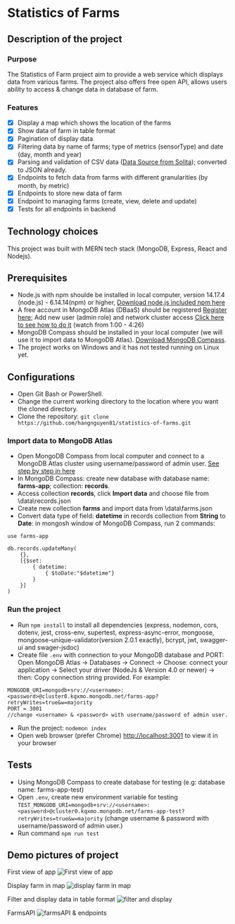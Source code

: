 # Statistics of Farms
## Description of the project
### Purpose 
The Statistics of Farm project aim to provide a web service which displays data from various farms. The project also offers free open API, allows users ability to access & change data in database of farm.
### Features
- [x] Display a map which shows the location of the farms
- [x] Show data of farm in table format
- [x] Pagination of display data 
- [x] Filtering data by name of farms; type of metrics (sensorType) and date (day, month and year)
- [x] Parsing and validation of CSV data ([Data Source from Solita](https://github.com/solita/dev-academy-2022-exercise)); converted to JSON already.
- [x] Endpoints to fetch data from farms with different granularities (by month, by metric)
- [x] Endpoints to store new data of farm
- [x] Endpoint to managing farms (create, view, delete and update)
- [x] Tests for all endpoints in backend

## Technology choices
This project was built with MERN tech stack (MongoDB, Express, React and Nodejs).

## Prerequisites
* Node.js with npm shoulde be installed in local computer, version 14.17.4 (node.js) - 6.14.14(npm) or higher, [Download node.js included npm here](https://nodejs.org/en/download/)
* A free account in MongoDB Atlas (DBaaS) should be registered [Register here](https://www.mongodb.com/atlas); Add new user (admin role) and network cluster access [Click here to see how to do it](https://www.youtube.com/watch?v=xrc7dIO_tXk) (watch from 1:00 - 4:26)
* MongoDB Compass should be installed in your local computer (we will use it to import data to MongoDB Atlas). [Download MongoDB Compass](https://www.mongodb.com/try/download/compass).
* The project works on Windows and it has not tested running on Linux yet.

## Configurations
* Open Git Bash or PowerShell.
* Change the current working directory to the location where you want the cloned directory.
* Clone the repository: `git clone https://github.com/hangnguyen81/statistics-of-farms.git`
### Import data to MongoDB Atlas
* Open MongoDB Compass from local computer and connect to a MongoDB Atlas cluster using username/password of admin user. [See step by step in here](https://www.youtube.com/watch?v=YBOiX8DwinE)
* In MongoDB Compass: create new database with database name: **farms-app**; collection: **records**.
* Access collection **records**, click **Import data** and choose file from \data\records.json
* Create new collection **farms** and import data from \data\farms.json
* Convert data type of field: **datetime** in records collection from **String** to **Date**: in mongosh window of MongoDB Compass, run 2 commands: 
````
use farms-app

db.records.updateMany(
    {},
    [{$set: 
        { datetime:
            { $toDate:"$datetime"} 
        }
    }]
)
````
### Run the project
* Run `npm install` to install all dependencies (express, nodemon, cors, dotenv, jest, cross-env, supertest, express-async-error, mongoose, mongoose-unique-validator(version 2.0.1 exactly), bcrypt, jwt, swagger-ui and swager-jsdoc)
* Create file `.env` with connection to your MongoDB database and PORT: Open MongoDB Atlas -> Databases -> Connect -> Choose: connect your application -> Select your driver (NodeJs & Version 4.0 or newer) -> then: Copy connection string provided. For example: 
````
MONGODB_URI=mongodb+srv://<username>:<password>@cluster0.kqxmo.mongodb.net/farms-app?retryWrites=true&w=majority 
PORT = 3001
//change <username> & <password> with username/password of admin user.
````
* Run the project: `nodemon index`
* Open web browser (prefer Chrome) [http://localhost:3001](http://localhost:3001) to view it in your browser

## Tests
* Using MongoDB Compass to create database for testing (e.g: database name: farms-app-test)
* Open `.env`, create new environment variable for testing
`TEST_MONGODB_URI=mongodb+srv://<username>:<password>@cluster0.kqxmo.mongodb.net/farms-app-test?retryWrites=true&w=majority` (change username & password with username/password of admin user.)
* Run command `npm run test`

## Demo pictures of project
First view of app
![First view of app](https://i.ibb.co/nLbn4jN/01.png)

Display farm in map
![display farm in map](https://i.ibb.co/Hd35wpM/02.png)

Filter and display data in table format
![filter and display](https://i.ibb.co/WF7x8JV/03.png)

FarmsAPI
![farmsAPI & endpoints](https://i.ibb.co/27ZYqrQ/04.png)
